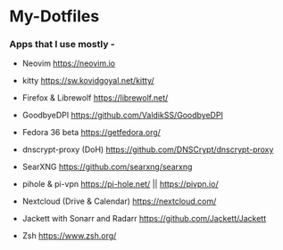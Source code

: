 # My-Dotfiles
### Apps that I use mostly -

- Neovim https://neovim.io

- kitty https://sw.kovidgoyal.net/kitty/

- Firefox & Librewolf https://librewolf.net/

- GoodbyeDPI https://github.com/ValdikSS/GoodbyeDPI

- Fedora 36 beta https://getfedora.org/

- dnscrypt-proxy (DoH) https://github.com/DNSCrypt/dnscrypt-proxy

- SearXNG https://github.com/searxng/searxng

- pihole & pi-vpn https://pi-hole.net/ || https://pivpn.io/

- Nextcloud (Drive & Calendar) https://nextcloud.com/

- Jackett with Sonarr and Radarr https://github.com/Jackett/Jackett

- Zsh https://www.zsh.org/

